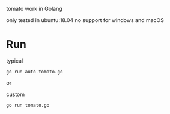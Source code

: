 tomato work in Golang

only tested in ubuntu:18.04
no support for windows and macOS
# Run
typical
```
go run auto-tomato.go
```
or 

custom 
```
go run tomato.go
```


